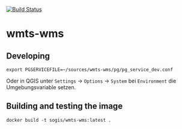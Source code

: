 [![Build Status](https://github.com/edigonzales/wmts-wms/workflows/CI/CD/badge.svg)](https://github.com/edigonzales/wmts-wms/workflows/CI/CD/badge.svg)

# wmts-wms

## Developing
```
export PGSERVICEFILE=~/sources/wmts-wms/pg/pg_service_dev.conf
```

Oder in QGIS unter `Settings` -> `Options` -> `System` bei `Environment` die Umgebungsvariable setzen.

## Building and testing the image

```
docker build -t sogis/wmts-wms:latest .
```

